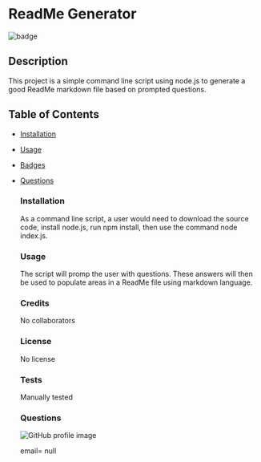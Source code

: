 
  # ReadMe Generator
  
  ![badge](https://img.shields.io/badge/javascript-100%25-blue)

  ## Description
  This project is a simple command line script using node.js to generate a good ReadMe markdown file based on prompted questions.

  ## Table of Contents
  * [Installation](#installation)
* [Usage](#usage)
* [Badges](#badges)
* [Questions](#questions)

  ### Installation
  As a command line script, a user would need to download the source code, install node.js, run npm install, then use the command node index.js.

  ### Usage
  The script will promp the user with questions.  These answers will then be used to populate areas in a ReadMe file using markdown language.

  ### Credits
  No collaborators

  ### License 
  No license

  ### Tests
  Manually tested

  ### Questions
  ![GitHub profile image](https://avatars2.githubusercontent.com/u/57688402?v=4)

  email= null

